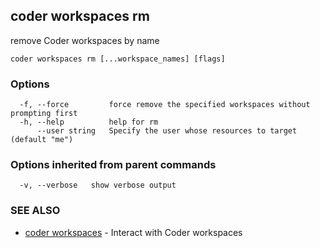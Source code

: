 ## coder workspaces rm

remove Coder workspaces by name

```
coder workspaces rm [...workspace_names] [flags]
```

### Options

```
  -f, --force         force remove the specified workspaces without prompting first
  -h, --help          help for rm
      --user string   Specify the user whose resources to target (default "me")
```

### Options inherited from parent commands

```
  -v, --verbose   show verbose output
```

### SEE ALSO

* [coder workspaces](coder_workspaces.md)	 - Interact with Coder workspaces

